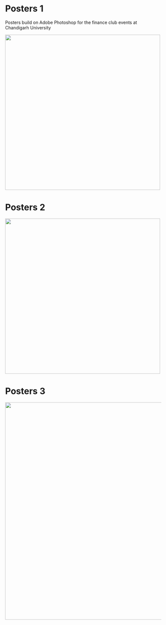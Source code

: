 # Posters 1
Posters build on Adobe Photoshop for the finance club events at Chandigarh University

<img src="https://user-images.githubusercontent.com/57370271/119797938-51e41100-bef8-11eb-8f92-323758461586.png" width="500">

# Posters 2

<img src="https://user-images.githubusercontent.com/57370271/119798051-6de7b280-bef8-11eb-891b-61914ef16ad0.png" width="500">

# Posters 3
<img src="https://user-images.githubusercontent.com/57370271/119798142-7dff9200-bef8-11eb-8a8e-fba76c3f5074.png" width="700">

